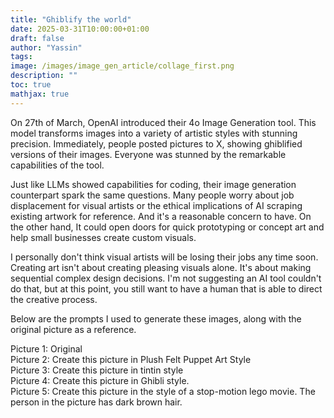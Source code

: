 ```yaml
---
title: "Ghiblify the world"
date: 2025-03-31T10:00:00+01:00
draft: false
author: "Yassin"
tags:
image: /images/image_gen_article/collage_first.png
description: ""
toc: true
mathjax: true
---
```

On 27th of March, OpenAI introduced their 4o Image Generation tool. This model transforms images into a variety of artistic styles with stunning precision. Immediately, people posted pictures to X, showing ghiblified versions of their images. Everyone was stunned by the remarkable capabilities of the tool.

Just like LLMs showed capabilities for coding, their image generation counterpart spark the same questions. Many people worry about job displacement for visual artists or the ethical implications of AI scraping existing artwork for reference. And it's a reasonable concern to have. On the other hand, It could open doors for quick prototyping or concept art and help small businesses create custom visuals. 

I personally don't think visual artists will be losing their jobs any time soon. Creating art isn't about creating pleasing visuals alone. It's about making sequential complex design decisions. I'm not suggesting an AI tool couldn't do that, but at this point, you still want to have a human that is able to direct the creative process.  

Below are the prompts I used to generate these images, along with the original picture as a reference.

Picture 1: Original \
Picture 2: Create this picture in Plush Felt Puppet Art Style \
Picture 3: Create this picture in tintin style \
Picture 4: Create this picture in Ghibli style. \
Picture 5: Create this picture in the style of a stop-motion lego movie. The person in the picture has dark brown hair.